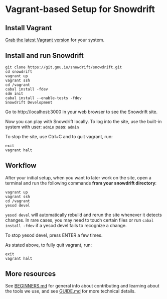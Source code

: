 # Vagrant-based Setup for Snowdrift

## Install Vagrant

[Grab the latest Vagrant version](https://www.vagrantup.com/downloads.html)
for your system.

## Install and run Snowdrift

    git clone https://git.gnu.io/snowdrift/snowdrift.git
    cd snowdrift
    vagrant up
    vagrant ssh
    cd /vagrant
    cabal install -fdev
    sdm init
    cabal install --enable-tests -fdev
    Snowdrift Development

Go to http://localhost:3000 in your web browser to see the Snowdrift site.

Now you can play with Snowdrift locally.
To log into the site, use the built-in system with
user: `admin` pass: `admin`

To stop the site, use Ctrl+C
and to quit vagrant, run:

    exit
    vagrant halt


## Workflow

After your initial setup, when you want to later work on the site,
open a terminal and run the following commands
**from your snowdrift directory**:

    vagrant up
    vagrant ssh
    cd /vagrant
    yesod devel

`yesod devel` will automatically rebuild and rerun the site
whenever it detects changes.
In rare cases, you may need to touch certain files
or run `cabal install -fdev` if a yesod devel fails to recognize a change.

To stop yesod devel, press ENTER a few times.

As stated above, to fully quit vagrant, run:

    exit
    vagrant halt

## More resources

See [BEGINNERS.md](BEGINNERS.md) for general info about contributing
and learning about the tools we use,
and see [GUIDE.md](GUIDE.md) for more technical details.
